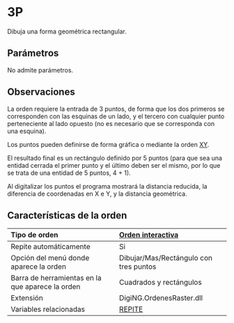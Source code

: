 # 3P

Dibuja una forma geométrica rectangular.

## Parámetros

No admite parámetros.

## Observaciones

La orden requiere la entrada de 3 puntos, de forma que los dos primeros se corresponden con las esquinas de un lado, y el tercero con cualquier punto perteneciente al lado opuesto \(no es necesario que se corresponda con una esquina\).

Los puntos pueden definirse de forma gráfica o mediante la orden [XY](/digi3d-net/referencia/digi3d.net/ventana-de-dibujo/ordenes/3/XY.html).

El resultado final es un rectángulo definido por 5 puntos \(para que sea una entidad cerrada el primer punto y el último deben ser el mismo, por lo que se trata de una entidad de 5 puntos, 4 + 1\).

Al digitalizar los puntos el programa mostrará la distancia reducida, la diferencia de coordenadas en X e Y, y la distancia geométrica.

## Características de la orden

| Tipo de orden | [Orden interactiva](3p.md) |
| :--- | :--- |
| Repite automáticamente | Si |
| Opción del menú donde aparece la orden | Dibujar/Mas/Rectángulo con tres puntos |
| Barra de herramientas en la que aparece la orden | Cuadrados y rectángulos |
| Extensión | DigiNG.OrdenesRaster.dll |
| Variables relacionadas | [REPITE](/digi3d-net/referencia/digi3d.net/ventana-de-dibujo/ordenes/3/REPITE.html) |

